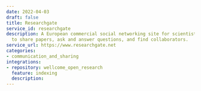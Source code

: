 ```yaml
---
date: 2022-04-03
draft: false
title: Researchgate
service_id: researchgate
description: A European commercial social networking site for scientists and researchers[3]
  to share papers, ask and answer questions, and find collaborators.
service_url: https://www.researchgate.net
categories:
- communication_and_sharing
integrations:
- repository: wellcome_open_research
  feature: indexing
  description:
---
```



